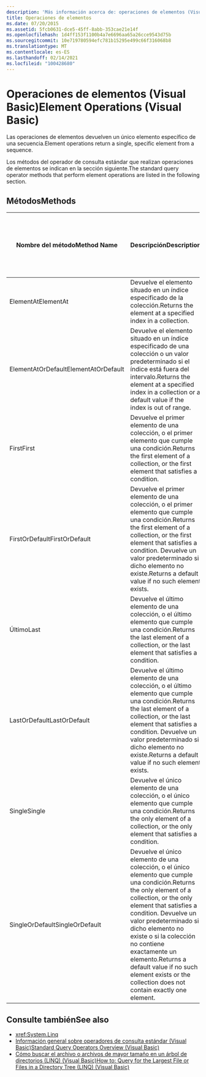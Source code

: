 ```yaml
---
description: 'Más información acerca de: operaciones de elementos (Visual Basic)'
title: Operaciones de elementos
ms.date: 07/20/2015
ms.assetid: 5fcb0631-dce5-45ff-8abb-353cae21e14f
ms.openlocfilehash: 1d4ff153f1100b4a7e6696aa65a26cce9543d75b
ms.sourcegitcommit: 10e719780594efc781b15295e499c66f316068b8
ms.translationtype: MT
ms.contentlocale: es-ES
ms.lasthandoff: 02/14/2021
ms.locfileid: "100428680"
---
```

# <a name="element-operations-visual-basic"></a><span data-ttu-id="c5aaa-103">Operaciones de elementos (Visual Basic)</span><span class="sxs-lookup"><span data-stu-id="c5aaa-103">Element Operations (Visual Basic)</span></span>

<span data-ttu-id="c5aaa-104">Las operaciones de elementos devuelven un único elemento específico de una secuencia.</span><span class="sxs-lookup"><span data-stu-id="c5aaa-104">Element operations return a single, specific element from a sequence.</span></span>  
  
 <span data-ttu-id="c5aaa-105">Los métodos del operador de consulta estándar que realizan operaciones de elementos se indican en la sección siguiente.</span><span class="sxs-lookup"><span data-stu-id="c5aaa-105">The standard query operator methods that perform element operations are listed in the following section.</span></span>  
  
## <a name="methods"></a><span data-ttu-id="c5aaa-106">Métodos</span><span class="sxs-lookup"><span data-stu-id="c5aaa-106">Methods</span></span>  
  
|<span data-ttu-id="c5aaa-107">Nombre del método</span><span class="sxs-lookup"><span data-stu-id="c5aaa-107">Method Name</span></span>|<span data-ttu-id="c5aaa-108">Descripción</span><span class="sxs-lookup"><span data-stu-id="c5aaa-108">Description</span></span>|<span data-ttu-id="c5aaa-109">Visual Basic sintaxis de expresiones de consulta</span><span class="sxs-lookup"><span data-stu-id="c5aaa-109">Visual Basic Query Expression Syntax</span></span>|<span data-ttu-id="c5aaa-110">Más información</span><span class="sxs-lookup"><span data-stu-id="c5aaa-110">More Information</span></span>|  
|-----------------|-----------------|------------------------------------------|----------------------|  
|<span data-ttu-id="c5aaa-111">ElementAt</span><span class="sxs-lookup"><span data-stu-id="c5aaa-111">ElementAt</span></span>|<span data-ttu-id="c5aaa-112">Devuelve el elemento situado en un índice especificado de la colección.</span><span class="sxs-lookup"><span data-stu-id="c5aaa-112">Returns the element at a specified index in a collection.</span></span>|<span data-ttu-id="c5aaa-113">No es aplicable.</span><span class="sxs-lookup"><span data-stu-id="c5aaa-113">Not applicable.</span></span>|<xref:System.Linq.Enumerable.ElementAt%2A?displayProperty=nameWithType><br /><br /> <xref:System.Linq.Queryable.ElementAt%2A?displayProperty=nameWithType>|  
|<span data-ttu-id="c5aaa-114">ElementAtOrDefault</span><span class="sxs-lookup"><span data-stu-id="c5aaa-114">ElementAtOrDefault</span></span>|<span data-ttu-id="c5aaa-115">Devuelve el elemento situado en un índice especificado de una colección o un valor predeterminado si el índice está fuera del intervalo.</span><span class="sxs-lookup"><span data-stu-id="c5aaa-115">Returns the element at a specified index in a collection or a default value if the index is out of range.</span></span>|<span data-ttu-id="c5aaa-116">No es aplicable.</span><span class="sxs-lookup"><span data-stu-id="c5aaa-116">Not applicable.</span></span>|<xref:System.Linq.Enumerable.ElementAtOrDefault%2A?displayProperty=nameWithType><br /><br /> <xref:System.Linq.Queryable.ElementAtOrDefault%2A?displayProperty=nameWithType>|  
|<span data-ttu-id="c5aaa-117">First</span><span class="sxs-lookup"><span data-stu-id="c5aaa-117">First</span></span>|<span data-ttu-id="c5aaa-118">Devuelve el primer elemento de una colección, o el primer elemento que cumple una condición.</span><span class="sxs-lookup"><span data-stu-id="c5aaa-118">Returns the first element of a collection, or the first element that satisfies a condition.</span></span>|<span data-ttu-id="c5aaa-119">No es aplicable.</span><span class="sxs-lookup"><span data-stu-id="c5aaa-119">Not applicable.</span></span>|<xref:System.Linq.Enumerable.First%2A?displayProperty=nameWithType><br /><br /> <xref:System.Linq.Queryable.First%2A?displayProperty=nameWithType>|  
|<span data-ttu-id="c5aaa-120">FirstOrDefault</span><span class="sxs-lookup"><span data-stu-id="c5aaa-120">FirstOrDefault</span></span>|<span data-ttu-id="c5aaa-121">Devuelve el primer elemento de una colección, o el primer elemento que cumple una condición.</span><span class="sxs-lookup"><span data-stu-id="c5aaa-121">Returns the first element of a collection, or the first element that satisfies a condition.</span></span> <span data-ttu-id="c5aaa-122">Devuelve un valor predeterminado si dicho elemento no existe.</span><span class="sxs-lookup"><span data-stu-id="c5aaa-122">Returns a default value if no such element exists.</span></span>|<span data-ttu-id="c5aaa-123">No es aplicable.</span><span class="sxs-lookup"><span data-stu-id="c5aaa-123">Not applicable.</span></span>|<xref:System.Linq.Enumerable.FirstOrDefault%2A?displayProperty=nameWithType><br /><br /> <xref:System.Linq.Queryable.FirstOrDefault%2A?displayProperty=nameWithType><br /><br /> <xref:System.Linq.Queryable.FirstOrDefault%60%601%28System.Linq.IQueryable%7B%60%600%7D%29?displayProperty=nameWithType>|  
|<span data-ttu-id="c5aaa-124">Último</span><span class="sxs-lookup"><span data-stu-id="c5aaa-124">Last</span></span>|<span data-ttu-id="c5aaa-125">Devuelve el último elemento de una colección, o el último elemento que cumple una condición.</span><span class="sxs-lookup"><span data-stu-id="c5aaa-125">Returns the last element of a collection, or the last element that satisfies a condition.</span></span>|<span data-ttu-id="c5aaa-126">No es aplicable.</span><span class="sxs-lookup"><span data-stu-id="c5aaa-126">Not applicable.</span></span>|<xref:System.Linq.Enumerable.Last%2A?displayProperty=nameWithType><br /><br /> <xref:System.Linq.Queryable.Last%2A?displayProperty=nameWithType>|  
|<span data-ttu-id="c5aaa-127">LastOrDefault</span><span class="sxs-lookup"><span data-stu-id="c5aaa-127">LastOrDefault</span></span>|<span data-ttu-id="c5aaa-128">Devuelve el último elemento de una colección, o el último elemento que cumple una condición.</span><span class="sxs-lookup"><span data-stu-id="c5aaa-128">Returns the last element of a collection, or the last element that satisfies a condition.</span></span> <span data-ttu-id="c5aaa-129">Devuelve un valor predeterminado si dicho elemento no existe.</span><span class="sxs-lookup"><span data-stu-id="c5aaa-129">Returns a default value if no such element exists.</span></span>|<span data-ttu-id="c5aaa-130">No es aplicable.</span><span class="sxs-lookup"><span data-stu-id="c5aaa-130">Not applicable.</span></span>|<xref:System.Linq.Enumerable.LastOrDefault%2A?displayProperty=nameWithType><br /><br /> <xref:System.Linq.Queryable.LastOrDefault%2A?displayProperty=nameWithType>|  
|<span data-ttu-id="c5aaa-131">Single</span><span class="sxs-lookup"><span data-stu-id="c5aaa-131">Single</span></span>|<span data-ttu-id="c5aaa-132">Devuelve el único elemento de una colección, o el único elemento que cumple una condición.</span><span class="sxs-lookup"><span data-stu-id="c5aaa-132">Returns the only element of a collection, or the only element that satisfies a condition.</span></span>|<span data-ttu-id="c5aaa-133">No es aplicable.</span><span class="sxs-lookup"><span data-stu-id="c5aaa-133">Not applicable.</span></span>|<xref:System.Linq.Enumerable.Single%2A?displayProperty=nameWithType><br /><br /> <xref:System.Linq.Queryable.Single%2A?displayProperty=nameWithType>|  
|<span data-ttu-id="c5aaa-134">SingleOrDefault</span><span class="sxs-lookup"><span data-stu-id="c5aaa-134">SingleOrDefault</span></span>|<span data-ttu-id="c5aaa-135">Devuelve el único elemento de una colección, o el único elemento que cumple una condición.</span><span class="sxs-lookup"><span data-stu-id="c5aaa-135">Returns the only element of a collection, or the only element that satisfies a condition.</span></span> <span data-ttu-id="c5aaa-136">Devuelve un valor predeterminado si dicho elemento no existe o si la colección no contiene exactamente un elemento.</span><span class="sxs-lookup"><span data-stu-id="c5aaa-136">Returns a default value if no such element exists or the collection does not contain exactly one element.</span></span>|<span data-ttu-id="c5aaa-137">No es aplicable.</span><span class="sxs-lookup"><span data-stu-id="c5aaa-137">Not applicable.</span></span>|<xref:System.Linq.Enumerable.SingleOrDefault%2A?displayProperty=nameWithType><br /><br /> <xref:System.Linq.Queryable.SingleOrDefault%2A?displayProperty=nameWithType>|  
  
## <a name="see-also"></a><span data-ttu-id="c5aaa-138">Consulte también</span><span class="sxs-lookup"><span data-stu-id="c5aaa-138">See also</span></span>

- <xref:System.Linq>
- [<span data-ttu-id="c5aaa-139">Información general sobre operadores de consulta estándar (Visual Basic)</span><span class="sxs-lookup"><span data-stu-id="c5aaa-139">Standard Query Operators Overview (Visual Basic)</span></span>](standard-query-operators-overview.md)
- [<span data-ttu-id="c5aaa-140">Cómo buscar el archivo o archivos de mayor tamaño en un árbol de directorios (LINQ) (Visual Basic)</span><span class="sxs-lookup"><span data-stu-id="c5aaa-140">How to: Query for the Largest File or Files in a Directory Tree (LINQ) (Visual Basic)</span></span>](how-to-query-for-the-largest-file-or-files-in-a-directory-tree.md)
